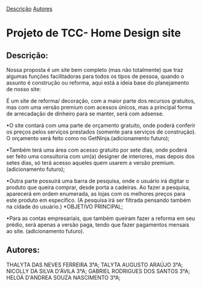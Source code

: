 [Descrição](#descri%C3%A7%C3%A3o) 
[Autores](#autores)

# Projeto de TCC- Home Design site

## Descrição:
 Nossa proposta é um site bem completo (mas não totalmente) que traz algumas funções facilitadoras para todos os tipos de pessoa, quando o assunto é construção ou reforma, aqui está a ideia base do planejamento de nosso site: 
  
 É um site de reforma/ decoração, com a maior parte dos recursos gratuitos, mas com uma versão premium com acessos únicos, mas a principal forma de arrecadação de dinheiro para se manter, será com adsense.
 
•O site contará com uma parte de orçamento gratuito, onde poderá conferir os preços pelos serviços prestados (somente para serviços de construção). O orçamento será feito como no GetNinja.(adicionamento futuro);

•Também terá uma área com acesso gratuito por sete dias, onde poderá ser feito uma consultoria com um(a) designer de interiores, mas depois dos setes dias, só terá acesso aqueles quem usarem a versão premium. (adicionamento futuro);

•Outra parte possuirá uma barra de pesquisa, onde o usuário irá digitar o produto que queira comprar, desde porta a cadeiras. Ao fazer a pesquisa, aparecerá em ordem enumerada, as lojas com os melhores preços para este produto em específico. (A pesquisa irá ser filtrada pensando também na cidade do usuário.) *OBJETIVO PRINCIPAL;

•Para as contas empresariais, que também queiram fazer a reforma em seu prédio, será apenas a versão paga, tendo que fazer pagamentos mensais ao site. (adicionamento futuro).


## Autores:
  THALYTA DAS NEVES FERREIRA 3°A;
  TALYTA AUGUSTO ARAÚJO 3°A;
  NICOLLY DA SILVA D'ÁVILA 3°A;
  GABRIEL RODRIGUES DOS SANTOS 3°A;
  HELOÁ D'ANDREA SOUZA NASCIMENTO 3°A;
